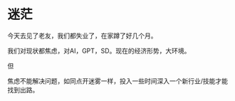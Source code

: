 # 迷茫



今天去见了老友，我们都失业了，在家蹲了好几个月。

我们对现状都焦虑，对AI，GPT，SD。现在的经济形势，大环境。



但



焦虑不能解决问题，如同点开迷雾一样，投入一些时间深入一个新行业/技能才能找到出路。



